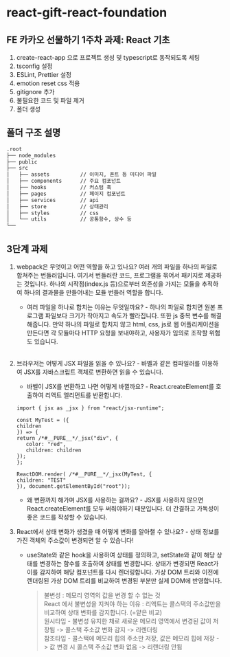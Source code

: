 # react-gift-react-foundation

## FE 카카오 선물하기 1주차 과제: React 기초

1. create-react-app 으로 프로젝트 생성 및 typescript로 동작되도록 세팅
2. tsconfig 설정
3. ESLint, Prettier 설정
4. emotion reset css 적용
5. gitignore 추가
6. 불필요한 코드 및 파일 제거
7. 폴더 생성

## 폴더 구조 설명

```bash
.root
├── node_modules
├── public
├── src
│   ├── assets          // 이미지, 폰트 등 미디어 파일
│   ├── components      // 주요 컴포넌트
│   ├── hooks           // 커스텀 훅
│   ├── pages           // 페이지 컴포넌트
│   ├── services        // api
│   ├── store           // 상태관리
│   ├── styles          // css
│   └── utils           // 공통함수, 상수 등
└──
```

## 3단계 과제

1. webpack은 무엇이고 어떤 역할을 하고 있나요?
   여러 개의 파일을 하나의 파일로 합쳐주는 번들러입니다. 여기서 번들러란 코드, 프로그램을 묶어서 패키지로 제공하는 것입니다. 하나의 시작점(index.js 등)으로부터 의존성을 가지는 모듈을 추적하여 하나의 결과물을 만들어내는 모듈 번들러 역할을 합니다.<br>

   - 여러 파일을 하나로 합치는 이유는 무엇일까요? - 하나의 파일로 합치면 원본 프로그램 파일보다 크기가 작아지고 속도가 빨라집니다. 또한 js 중복 변수를 해결해줍니다. 만약 하나의 파일로 합치지 않고 html, css, js로 웹 어플리케이션을 만든다면 각 모듈마다 HTTP 요청을 보내야하고, 사용자가 임의로 조작할 위험도 있습니다.<br><br>

2. 브라우저는 어떻게 JSX 파일을 읽을 수 있나요? - 바벨과 같은 컴파일러를 이용하여 JSX를 자바스크립트 객체로 변환하면 읽을 수 있습니다.<br>

   - 바벨이 JSX를 변환하고 나면 어떻게 바뀔까요? - React.createElement를 호출하여 리액트 엘리먼트를 반환합니다.

   ```
   import { jsx as _jsx } from "react/jsx-runtime";

   const MyTest = ({
   children
   }) => {
   return /*#__PURE__*/_jsx("div", {
      color: "red",
      children: children
   });
   };

   ReactDOM.render( /*#__PURE__*/_jsx(MyTest, {
   children: "TEST"
   }), document.getElementById("root"));
   ```

   - 왜 변환까지 해가며 JSX를 사용하는 걸까요? - JSX를 사용하지 않으면 React.createElement를 모두 써줘야하기 때문입니다. 더 간결하고 가독성이 좋은 코드를 작성할 수 있습니다.<br>

3. React에서 상태 변화가 생겼을 때 어떻게 변화를 알아챌 수 있나요? - 상태 정보를 가진 객체의 주소값이 변경되면 알 수 있습니다!</br>
   - useState와 같은 hook을 사용하여 상태를 정의하고, setState와 같이 해당 상태를 변경하는 함수를 호출하여 상태를 변경합니다. 상태가 변경되면 React가 이를 감지하여 해당 컴포넌트를 다시 렌더링합니다. 가상 DOM 트리와 이전에 렌더링된 가상 DOM 트리를 비교하여 변경된 부분만 실제 DOM에 반영합니다.
     > 불변성 : 메모리 영역의 값을 변경 할 수 없는 것<br>
     > React 에서 불변성을 지켜야 하는 이유 : 리액트는 콜스택의 주소값만을 비교하여 상태 변화를 감지합니다. (=얕은 비교)<br>
     > 원시타입 - 불변성 유지한 채로 새로운 메모리 영역에서 변경된 값이 저장됨 -> 콜스택 주소값 변화 감지 -> 리렌더링<br>
     > 참조타입 - 콜스택에 메모리 힙의 주소만 저장, 값은 메모리 힙에 저장 -> 값 변경 시 콜스택 주소값 변화 없음 -> 리랜더링 안됨
